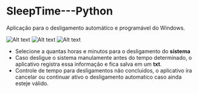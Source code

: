# SleepTime---Python

Aplicação para o desligamento automático e programável do Windows.

![ Alt text](https://github.com/samirmaciel/SleepTime-Python/blob/master/print1.png) [](print1.png)
![ Alt text](https://github.com/samirmaciel/SleepTime-Python/blob/master/print2.png) [](print2.png)
![ Alt text](https://github.com/samirmaciel/SleepTime-Python/blob/master/print3.png) [](print3.png)


* Selecione a quantas horas e minutos para o desligamento do **sistema**
* Caso desligue o sistema manulamente antes do tempo determinado, o aplicativo registra essa informação e fica salva em um **txt**.
* Controle de tempo para desligamentos não concluidos, o aplicativo ira cancelar ou continuar ativo o desligamento automatico caso ainda esteje válido.


